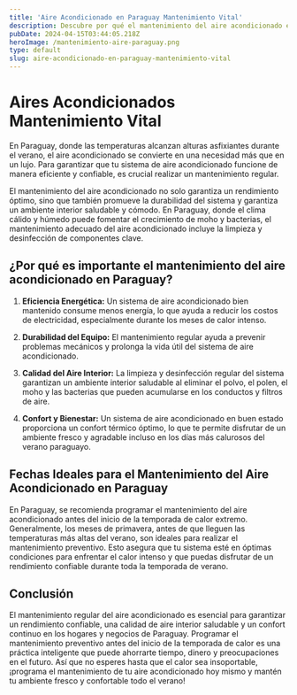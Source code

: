 ```yaml
---
title: 'Aire Acondicionado en Paraguay Mantenimiento Vital'
description: Descubre por qué el mantenimiento del aire acondicionado es fundamental en Paraguay
pubDate: 2024-04-15T03:44:05.218Z
heroImage: /mantenimiento-aire-paraguay.png
type: default
slug: aire-acondicionado-en-paraguay-mantenimiento-vital
---
```


# Aires Acondicionados Mantenimiento Vital

En Paraguay, donde las temperaturas alcanzan alturas asfixiantes durante el verano, el aire acondicionado se convierte en una necesidad más que en un lujo. Para garantizar que tu sistema de aire acondicionado funcione de manera eficiente y confiable, es crucial realizar un mantenimiento regular.

El mantenimiento del aire acondicionado no solo garantiza un rendimiento óptimo, sino que también promueve la durabilidad del sistema y garantiza un ambiente interior saludable y cómodo. En Paraguay, donde el clima cálido y húmedo puede fomentar el crecimiento de moho y bacterias, el mantenimiento adecuado del aire acondicionado incluye la limpieza y desinfección de componentes clave.

## ¿Por qué es importante el mantenimiento del aire acondicionado en Paraguay?

1. **Eficiencia Energética:** Un sistema de aire acondicionado bien mantenido consume menos energía, lo que ayuda a reducir los costos de electricidad, especialmente durante los meses de calor intenso.

2. **Durabilidad del Equipo:** El mantenimiento regular ayuda a prevenir problemas mecánicos y prolonga la vida útil del sistema de aire acondicionado.

3. **Calidad del Aire Interior:** La limpieza y desinfección regular del sistema garantizan un ambiente interior saludable al eliminar el polvo, el polen, el moho y las bacterias que pueden acumularse en los conductos y filtros de aire.

4. **Confort y Bienestar:** Un sistema de aire acondicionado en buen estado proporciona un confort térmico óptimo, lo que te permite disfrutar de un ambiente fresco y agradable incluso en los días más calurosos del verano paraguayo.

## Fechas Ideales para el Mantenimiento del Aire Acondicionado en Paraguay

En Paraguay, se recomienda programar el mantenimiento del aire acondicionado antes del inicio de la temporada de calor extremo. Generalmente, los meses de primavera, antes de que lleguen las temperaturas más altas del verano, son ideales para realizar el mantenimiento preventivo. Esto asegura que tu sistema esté en óptimas condiciones para enfrentar el calor intenso y que puedas disfrutar de un rendimiento confiable durante toda la temporada de verano.

## Conclusión

El mantenimiento regular del aire acondicionado es esencial para garantizar un rendimiento confiable, una calidad de aire interior saludable y un confort continuo en los hogares y negocios de Paraguay. Programar el mantenimiento preventivo antes del inicio de la temporada de calor es una práctica inteligente que puede ahorrarte tiempo, dinero y preocupaciones en el futuro. Así que no esperes hasta que el calor sea insoportable, ¡programa el mantenimiento de tu aire acondicionado hoy mismo y mantén tu ambiente fresco y confortable todo el verano!
